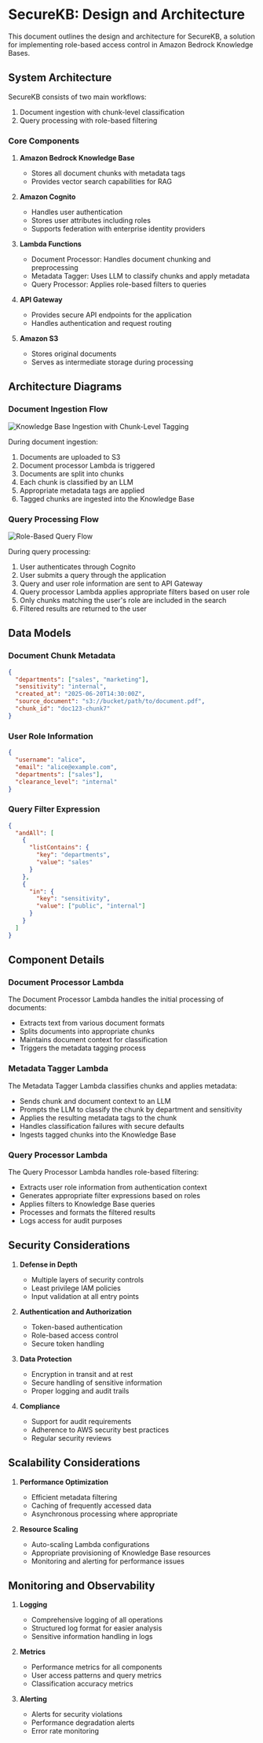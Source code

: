 # SecureKB: Design and Architecture

This document outlines the design and architecture for SecureKB, a solution for implementing role-based access control in Amazon Bedrock Knowledge Bases.

## System Architecture

SecureKB consists of two main workflows:
1. Document ingestion with chunk-level classification
2. Query processing with role-based filtering

### Core Components

1. **Amazon Bedrock Knowledge Base**
   - Stores all document chunks with metadata tags
   - Provides vector search capabilities for RAG

2. **Amazon Cognito**
   - Handles user authentication
   - Stores user attributes including roles
   - Supports federation with enterprise identity providers

3. **Lambda Functions**
   - Document Processor: Handles document chunking and preprocessing
   - Metadata Tagger: Uses LLM to classify chunks and apply metadata
   - Query Processor: Applies role-based filters to queries

4. **API Gateway**
   - Provides secure API endpoints for the application
   - Handles authentication and request routing

5. **Amazon S3**
   - Stores original documents
   - Serves as intermediate storage during processing

## Architecture Diagrams

### Document Ingestion Flow

![Knowledge Base Ingestion with Chunk-Level Tagging](images/kb-ingestion-with-chunk-tagging.png.png)

During document ingestion:
1. Documents are uploaded to S3
2. Document processor Lambda is triggered
3. Documents are split into chunks
4. Each chunk is classified by an LLM
5. Appropriate metadata tags are applied
6. Tagged chunks are ingested into the Knowledge Base

### Query Processing Flow

![Role-Based Query Flow](images/kb-role-based-query-flow.png.png)

During query processing:
1. User authenticates through Cognito
2. User submits a query through the application
3. Query and user role information are sent to API Gateway
4. Query processor Lambda applies appropriate filters based on user role
5. Only chunks matching the user's role are included in the search
6. Filtered results are returned to the user

## Data Models

### Document Chunk Metadata

```json
{
  "departments": ["sales", "marketing"],
  "sensitivity": "internal",
  "created_at": "2025-06-20T14:30:00Z",
  "source_document": "s3://bucket/path/to/document.pdf",
  "chunk_id": "doc123-chunk7"
}
```

### User Role Information

```json
{
  "username": "alice",
  "email": "alice@example.com",
  "departments": ["sales"],
  "clearance_level": "internal"
}
```

### Query Filter Expression

```json
{
  "andAll": [
    {
      "listContains": {
        "key": "departments",
        "value": "sales"
      }
    },
    {
      "in": {
        "key": "sensitivity",
        "value": ["public", "internal"]
      }
    }
  ]
}
```

## Component Details

### Document Processor Lambda

The Document Processor Lambda handles the initial processing of documents:
- Extracts text from various document formats
- Splits documents into appropriate chunks
- Maintains document context for classification
- Triggers the metadata tagging process

### Metadata Tagger Lambda

The Metadata Tagger Lambda classifies chunks and applies metadata:
- Sends chunk and document context to an LLM
- Prompts the LLM to classify the chunk by department and sensitivity
- Applies the resulting metadata tags to the chunk
- Handles classification failures with secure defaults
- Ingests tagged chunks into the Knowledge Base

### Query Processor Lambda

The Query Processor Lambda handles role-based filtering:
- Extracts user role information from authentication context
- Generates appropriate filter expressions based on roles
- Applies filters to Knowledge Base queries
- Processes and formats the filtered results
- Logs access for audit purposes

## Security Considerations

1. **Defense in Depth**
   - Multiple layers of security controls
   - Least privilege IAM policies
   - Input validation at all entry points

2. **Authentication and Authorization**
   - Token-based authentication
   - Role-based access control
   - Secure token handling

3. **Data Protection**
   - Encryption in transit and at rest
   - Secure handling of sensitive information
   - Proper logging and audit trails

4. **Compliance**
   - Support for audit requirements
   - Adherence to AWS security best practices
   - Regular security reviews

## Scalability Considerations

1. **Performance Optimization**
   - Efficient metadata filtering
   - Caching of frequently accessed data
   - Asynchronous processing where appropriate

2. **Resource Scaling**
   - Auto-scaling Lambda configurations
   - Appropriate provisioning of Knowledge Base resources
   - Monitoring and alerting for performance issues

## Monitoring and Observability

1. **Logging**
   - Comprehensive logging of all operations
   - Structured log format for easier analysis
   - Sensitive information handling in logs

2. **Metrics**
   - Performance metrics for all components
   - User access patterns and query metrics
   - Classification accuracy metrics

3. **Alerting**
   - Alerts for security violations
   - Performance degradation alerts
   - Error rate monitoring
